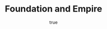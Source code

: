 ---
title: "Foundation and Empire"
bookCover: "/assets/book-covers/foundation-and-empire.jpg"
slug: "foundation-and-empire"
bookAuthor: "Isaac Asimov"
rating: 10
amazonLink: ""
author:
  name: Rico Trebeljahr
  picture: "/assets/blog/profile.jpeg"
---